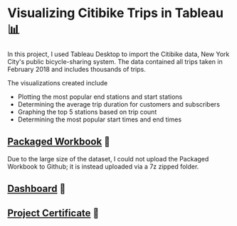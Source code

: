 # Visualizing Citibike Trips in Tableau 📊

In this project, I used Tableau Desktop to import the Citibike data, New York City's public bicycle-sharing system. The data contained all trips taken in February 2018 and includes thousands of trips.

The visualizations created include
- Plotting the most popular end stations and start stations
- Determining the average trip duration for customers and subscribers
- Graphing the top 5 stations based on trip count
- Determining the most popular start times and end times

## [Packaged Workbook](https://github.com/englands/Tableau/blob/main/Case%20Studies%20and%20Projects/Coursera%20Project%20Network/Visualizing%20Citibike%20Trips%20with%20Tableau/Citibike-Separate-Compressed.7z) 📔
Due to the large size of the dataset, I could not upload the Packaged Workbook to Github; it is instead uploaded via a 7z zipped folder.

## [Dashboard](https://github.com/englands/Tableau/blob/main/Case%20Studies%20and%20Projects/Coursera%20Project%20Network/Visualizing%20Citibike%20Trips%20with%20Tableau/Visualizing%20Citibike%20Trips%20with%20Tableau%20Dashboard.png) 📔

## [Project Certificate](https://github.com/englands/Tableau/blob/main/Case%20Studies%20and%20Projects/Coursera%20Project%20Network/Visualizing%20Citibike%20Trips%20with%20Tableau/Visualizing%20Citibike%20Trips%20Project%20Certificate.pdf) 📜


